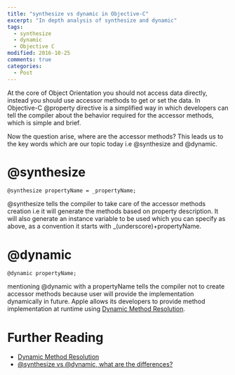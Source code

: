 ```yaml
---
title: "synthesize vs dynamic in Objective-C"
excerpt: "In depth analysis of synthesize and dynamic"
tags: 
  - synthesize
  - dynamic
  - Objective C
modified: 2016-10-25
comments: true
categories:
  - Post
---
```


At the core of Object Orientation you should not access data directly, instead you should use accessor methods to get or set the data. In Objective-C @property directive is a simplified way in which developers can tell the compiler about the behavior required for the accessor methods, which is simple and brief.

Now the question arise, where are the accessor methods? This leads us to the key words which are our topic today i.e @synthesize and @dynamic.

# @synthesize

~~~ shell
@synthesize propertyName = _propertyName;
~~~  
@synthesize tells the compiler to take care of the accessor methods creation i.e it will generate the methods based on property description. It will also generate an instance variable to be used which you can specify as above, as a convention it starts with _(underscore)+propertyName.

# @dynamic

~~~ shell
@dynamic propertyName;
~~~  
mentioning @dynamic with a propertyName tells the compiler not to create accessor methods because user will provide the implementation dynamically in future. Apple allows its developers to provide method implementation at runtime using [Dynamic Method Resolution].


# Further Reading
* [Dynamic Method Resolution]
* [@synthesize vs @dynamic, what are the differences?]


[Dynamic Method Resolution]: https://developer.apple.com/library/content/documentation/Cocoa/Conceptual/ObjCRuntimeGuide/Articles/ocrtDynamicResolution.html
[@synthesize vs @dynamic, what are the differences?]: http://stackoverflow.com/questions/1160498/synthesize-vs-dynamic-what-are-the-differences
